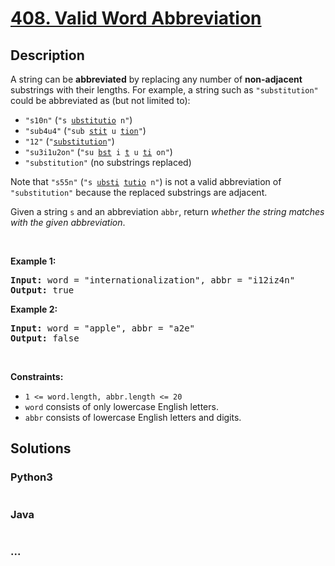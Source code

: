 # [408. Valid Word Abbreviation](https://leetcode.com/problems/valid-word-abbreviation)



## Description

<p>A string can be <strong>abbreviated</strong> by replacing any number of <strong>non-adjacent</strong> substrings with their lengths. For example, a string such as <code>&quot;substitution&quot;</code> could be abbreviated as (but not limited to):</p>

<ul>
	<li><code>&quot;s10n&quot;</code> (<code>&quot;s <u>ubstitutio</u> n&quot;</code>)</li>
	<li><code>&quot;sub4u4&quot;</code> (<code>&quot;sub <u>stit</u> u <u>tion</u>&quot;</code>)</li>
	<li><code>&quot;12&quot;</code> (<code>&quot;<u>substitution</u>&quot;</code>)</li>
	<li><code>&quot;su3i1u2on&quot;</code> (<code>&quot;su <u>bst</u> i <u>t</u> u <u>ti</u> on&quot;</code>)</li>
	<li><code>&quot;substitution&quot;</code> (no substrings replaced)</li>
</ul>

<p>Note that <code>&quot;s55n&quot;</code> (<code>&quot;s <u>ubsti</u> <u>tutio</u> n&quot;</code>) is not a valid abbreviation of <code>&quot;substitution&quot;</code> because the replaced substrings are adjacent.</p>

<p>Given a string <code>s</code> and an abbreviation <code>abbr</code>, return <em>whether the string matches with the given abbreviation</em>.</p>

<p>&nbsp;</p>
<p><strong>Example 1:</strong></p>
<pre><strong>Input:</strong> word = "internationalization", abbr = "i12iz4n"
<strong>Output:</strong> true
</pre><p><strong>Example 2:</strong></p>
<pre><strong>Input:</strong> word = "apple", abbr = "a2e"
<strong>Output:</strong> false
</pre>
<p>&nbsp;</p>
<p><strong>Constraints:</strong></p>

<ul>
	<li><code>1 &lt;= word.length, abbr.length &lt;= 20</code></li>
	<li><code>word</code> consists of only lowercase English letters.</li>
	<li><code>abbr</code> consists of lowercase English letters and digits.</li>
</ul>


## Solutions

<!-- tabs:start -->

### **Python3**

```python

```

### **Java**

```java

```

### **...**

```

```

<!-- tabs:end -->
